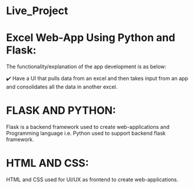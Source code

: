 # Live_Project

# Excel Web-App Using Python and Flask:
The functionality/explanation of the app development is as below:

✔️ Have a UI that pulls data from an excel and then takes input from an app and consolidates all the data in another excel.

# FLASK AND PYTHON:
Flask is a backend framework used to create web-applications and Programming language i.e. Python used to support backend flask framework.

# HTML AND CSS:
HTML and CSS used for UI/UX as frontend to create web-applications.
